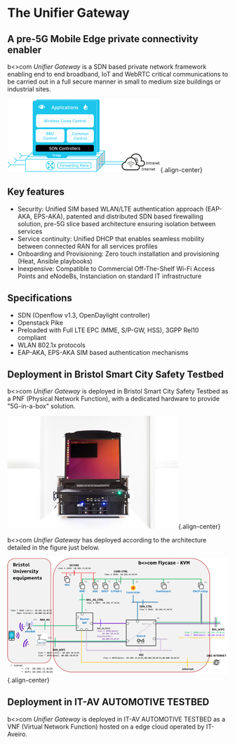 <!-- TITLE: The Unifier Gateway -->
<!-- SUBTITLE: A quick summary of Unifier Gateway -->

# The Unifier Gateway
## A pre-5G Mobile Edge private connectivity enabler
b<>com *Unifier Gateway* is a SDN based private network framework enabling end to end broadband, IoT and WebRTC critical communications to be carried out in a full secure manner in small to medium size buildings or industrial sites. 

![Ugw 4](/uploads/ugw-4.png "Ugw 4"){.align-center}
## Key features
* Security: Unified SIM based WLAN/LTE authentication approach (EAP-AKA, EPS-AKA), patented and distributed SDN based firewalling solution, pre-5G slice based architecture ensuring isolation between services
* Service continuity: Unified DHCP that enables seamless mobility between connected RAN for all services profiles
* Onboarding and Provisioning: Zero touch installation and provisioning (Heat, Ansible playbooks)
* Inexpensive: Compatible to Commercial Off-The-Shelf Wi-Fi Access Points and eNodeBs, Instanciation on standard IT infrastructure

## Specifications
* SDN (Openflow v1.3, OpenDaylight controller)
* Openstack Pike
* Preloaded with Full LTE EPC (MME, S/P-GW, HSS), 3GPP Rel10 compliant
* WLAN 802.1x protocols
* EAP-AKA, EPS-AKA SIM based  authentication mechanisms

## Deployment in Bristol Smart City Safety Testbed
b<>com *Unifier Gateway* is deployed in Bristol Smart City Safety Testbed as a PNF (Physical Network Function), with a dedicated hardware to provide "5G-in-a-box" solution.

![5 Ginabox](/uploads/5-ginabox.png "5 Ginabox"){.align-center}

b<>com *Unifier Gateway* has deployed according to the architecture detailed in the figure just below.

![Bristol](/uploads/bristol.png "Bristol"){.align-center}

## Deployment in IT-AV AUTOMOTIVE TESTBED
b<>com *Unifier Gateway* is deployed in IT-AV AUTOMOTIVE TESTBED as a VNF (Virtual Network Function) hosted on a edge cloud operated by IT-Aveiro.